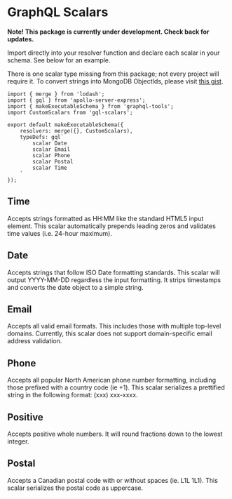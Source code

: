 # GraphQL Scalars

__Note! This package is currently under development. Check back for updates.__

Import directly into your resolver function and declare each scalar in your schema. See below for an example.

There is one scalar type missing from this package; not every project will require it. To convert strings into MongoDB ObjectIds, please visit [this gist](https://gist.github.com/MikeIbberson/557ebdddea51d246a5cfc24557268741).

```
import { merge } from 'lodash';
import { gql } from 'apollo-server-express';
import { makeExecutableSchema } from 'graphql-tools';
import CustomScalars from 'gql-scalars';

export default makeExecutableSchema({
    resolvers: merge({}, CustomScalars),
    typeDefs: gql`
        scalar Date
        scalar Email
        scalar Phone
        scalar Postal
        scalar Time 
    `
});

```

## Time

Accepts strings formatted as HH:MM like the standard HTML5 input element. This scalar automatically prepends leading zeros and validates time values (i.e. 24-hour maximum).

## Date 

Accepts strings that follow ISO Date formatting standards. This scalar will output YYYY-MM-DD regardless the input formatting. It strips timestamps and converts the date object to a simple string.

## Email

Accepts all valid email formats. This includes those with multiple top-level domains. Currently, this scalar does not support domain-specific email address validation.

## Phone 

Accepts all popular North American phone number formatting, including those prefixed with a country code (ie +1). This scalar serializes a prettified string in the following format: (xxx) xxx-xxxx.

## Positive 

Accepts positive whole numbers. It will round fractions down to the lowest integer.

## Postal 
Accepts a Canadian postal code with or without spaces (ie. L1L 1L1). This scalar serializes the postal code as uppercase.